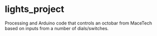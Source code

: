 lights_project
==============

Processing and Arduino code that controls an octobar from MaceTech based on inputs from a number of dials/switches.
